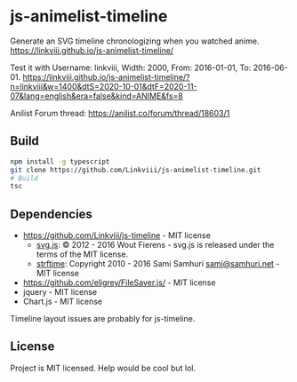 # js-animelist-timeline

Generate an SVG timeline chronologizing when you watched anime. https://linkviii.github.io/js-animelist-timeline/

Test it with Username: linkviii, Width: 2000, From: 2016-01-01, To: 2016-06-01. https://linkviii.github.io/js-animelist-timeline/?n=linkviii&w=1400&dtS=2020-10-01&dtF=2020-11-07&lang=english&era=false&kind=ANIME&fs=8

Anilist Forum thread: https://anilist.co/forum/thread/18603/1


## Build
```Bash
npm install -g typescript
git clone https://github.com/Linkviii/js-animelist-timeline.git
# Build
tsc
```

## Dependencies 
* https://github.com/Linkviii/js-timeline - MIT license
  * [svg.js](http://svgjs.com/): © 2012 - 2016 Wout Fierens - svg.js is released under the terms of the MIT license. 
  * [strftime](https://github.com/samsonjs/strftime): Copyright 2010 - 2016 Sami Samhuri sami@samhuri.net - MIT license
* https://github.com/eligrey/FileSaver.js/ - MIT license
* jquery - MIT license
* Chart.js - MIT license

Timeline layout issues are probably for js-timeline. 

## License
Project is MIT licensed. Help would be cool but lol.

 